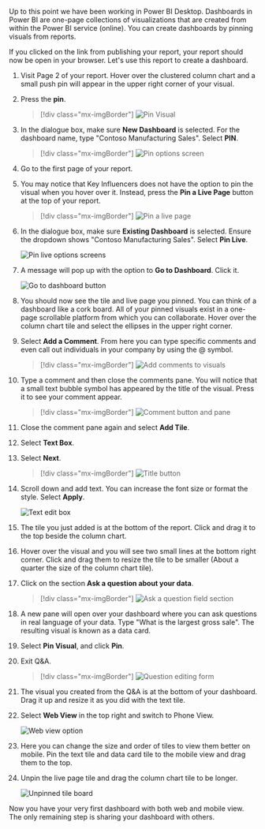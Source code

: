 Up to this point we have been working in Power BI Desktop. Dashboards in Power BI are one-page collections of visualizations that are created from within the Power BI service (online). You can create dashboards by pinning visuals from reports.

If you clicked on the link from publishing your report, your report should now be open in your browser. Let's use this report to create a dashboard.

1. Visit Page 2 of your report. Hover over the clustered column chart and a small push pin will appear in the upper right corner of your visual.

2. Press the **pin**.

    >[!div class="mx-imgBorder"]
    >![Pin Visual](../media/pin-visual-button.png)

3. In the dialogue box, make sure **New Dashboard** is selected. For the dashboard name, type "Contoso Manufacturing Sales". Select **PIN**.

    >[!div class="mx-imgBorder"]
    >![Pin options screen](../media/pin-options-screen.png)

4. Go to the first page of your report.

5. You may notice that Key Influencers does not have the option to pin the visual when you hover over it. Instead, press the **Pin a Live Page** button at the top of your report.

    >[!div class="mx-imgBorder"]
    >![Pin a live page](../media/pin-a-live-page.png)

6. In the dialogue box, make sure **Existing Dashboard** is selected. Ensure the dropdown shows "Contoso Manufacturing Sales". Select **Pin Live**.

    ![Pin live options screens](../media/pin-live-button.png)

7. A message will pop up with the option to **Go to Dashboard**. Click it.

    ![Go to dashboard button](../media/go-to-dashboard-button.png)

8. You should now see the tile and live page you pinned. You can think of a dashboard like a cork board. All of your pinned visuals exist in a one-page scrollable platform from which you can collaborate. Hover over the column chart tile and select the ellipses in the upper right corner.

9. Select **Add a Comment**. From here you can type specific comments and even call out individuals in your company by using the @ symbol.

    >[!div class="mx-imgBorder"]
    >![Add comments to visuals](../media/open-comments-visual.png)

10. Type a comment and then close the comments pane. You will notice that a small text bubble symbol has appeared by the title of the visual. Press it to see your comment appear.

    >[!div class="mx-imgBorder"]
    >![Comment button and pane](../media/comment-button.png)

11. Close the comment pane again and select **Add Tile**.

12. Select **Text Box**.

13. Select **Next**.

    >[!div class="mx-imgBorder"]
    >![Title button](../media/add-tile.png)

14. Scroll down and add text. You can increase the font size or format the style. Select **Apply**.

    ![Text edit box](../media/add-textbox-tile.png)

15. The tile you just added is at the bottom of the report. Click and drag it to the top beside the column chart.

16. Hover over the visual and you will see two small lines at the bottom right corner. Click and drag them to resize the tile to be smaller (About a quarter the size of the column chart tile).

17. Click on the section **Ask a question about your data**.

    >[!div class="mx-imgBorder"]
    >![Ask a question field section](../media/ask-a-question-about-your-data.png)

18. A new pane will open over your dashboard where you can ask questions in real language of your data. Type "What is the largest gross sale". The resulting visual is known as a data card.

19. Select **Pin Visual**, and click **Pin**.

20. Exit Q&A.

    >[!div class="mx-imgBorder"]
    >![Question editing form](../media/exit-q-and-a.png)

20. The visual you created from the Q&A is at the bottom of your dashboard. Drag it up and resize it as you did with the text tile.

21. Select **Web View** in the top right and switch to Phone View.

    ![Web view option](../media/web-view-button.png)

22. Here you can change the size and order of tiles to view them better on mobile. Pin the text tile and data card tile to the mobile view and drag them to the top.

23. Unpin the live page tile and drag the column chart tile to be longer.

    ![Unpinned tile board](../media/unpinned-tile-board.png)

Now you have your very first dashboard with both web and mobile view. The only remaining step is sharing your dashboard with others.

